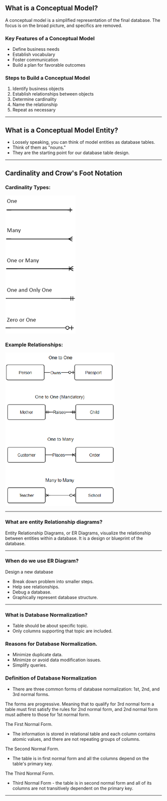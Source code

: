 ## What is a Conceptual Model?

A conceptual model is a simplified representation of the final database. The focus is on the broad picture, and specifics are removed.

### Key Features of a Conceptual Model

- Define business needs
- Establish vocabulary
- Foster communication
- Build a plan for favorable outcomes

### Steps to Build a Conceptual Model

1. Identify business objects
2. Establish relationships between objects
3. Determine cardinality
4. Name the relationship
5. Repeat as necessary

---

## What is a Conceptual Model Entity?

- Loosely speaking, you can think of model entities as database tables.
- Think of them as "nouns."
- They are the starting point for our database table design.

---

## Cardinality and Crow's Foot Notation

### Cardinality Types:

![Cardinality and Crow's Foot Notation](images/conceptualDataModel/feetNotation.png)

### Example Relationships:

![One to One](images/conceptualDataModel/cardinality.png)

---

### What are entity Relationship diagrams?

Entity Relationship Diagrams, or ER Diagrams, visualize the relationship between entities within a database.
It is a design or blueprint of the database.

---

### When do we use ER Diagram?

Design a new database
- Break down problem into smaller steps.
- Help see relationships.
- Debug a database.
- Graphically represent database structure.
---
### What is Database Normalization?
- Table should be about specific topic.
- Only columns supporting that topic are included.

### Reasons for Database Normalization.
- Minimize duplicate data.
- Minimize or avoid data modification issues.
- Simplify queries.

### Definition of Database Normalization
- There are three common forms of database normalization: 1st, 2nd, and 3rd normal forms.

The forms are progressive. Meaning that to qualify for 3rd normal form a table must first satisfy the rules for 2nd normal form, and 2nd normal form must adhere to those for 1st normal form.

The First Normal Form.
- The information is stored in relational table and each column contains atomic values, and there are not repeating groups of columns.

The Second Normal Form.
- The table is in first normal form and all the columns depend on the table's primary key.

The Third Normal Form.
- Third Normal Form - the table is in second normal form and all of its columns are not transitively dependent on the primary key.

---
